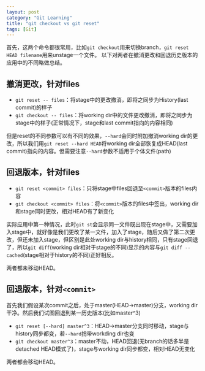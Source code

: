 ```yaml
---
layout: post
category: "Git Learning"
title: "git checkout vs git reset"
tags: [Git]
---
```


首先，这两个命令都很常用，比如`git checkout`用来切换branch，`git reset HEAD filename`用来unstage一个文件。
以下对两者在撤消更改和回退历史版本的应用中的不同略做总结。

## 撤消更改，针对files
<!--more-->
- `git reset -- files`：将stage中的更改撤消，即将之同步为History(last commit)的样子
- `git checkout -- files`：将working dir中的文件更改撤消，即将之同步为stage中的样子(正常情况下，stage和last commit指向的内容相同)

但是reset的不同参数可以有不同的效果，`--hard`会同时附加撤消working dir的更改，所以我们用`git reset --hard HEAD`将working dir全部恢复成HEAD(last commit)指向的内容。但需要注意`--hard`参数不适用于个体文件(path)

## 回退版本，针对files

- `git reset <commit> files`：只将stage中files回退至`<commit>`版本的files内容
- `git checkout <commit> files`：将`<commit>`版本的files中签出，working dir和stage同时更改，相对HEAD有了新变化

实际应用中第一种情况，此时`git st`会显示同一文件既出现在stage中，又需要加入stage中，就好像是我们更改了某一文件，加入了stage，随后又做了第二次更改，但还未加入stage，但区别是此处working dir与history相同，只有stage回退了，所以`git diff`(working dir相对于stage的不同)显示的内容与`git diff --cached`(stage相对于history的不同)正好相反。

两者都未移动HEAD。

## 回退版本，针对`<commit>`

首先我们假设某次commit之后，处于master(HEAD->master)分支，working dir干净。然后我们试图回退到某一历史版本(比如master^3)
- `git reset [--hard] master^3`：HEAD->master分支同时移动，stage与history同步都变，若`--hard`捎带workding dir也变
- `git checkout master^3`：master不动，HEAD回退(无branch的话多半是detached HEAD模式了)，stage与working dir同步都变，相对HEAD无变化

两者都会移动HEAD。

